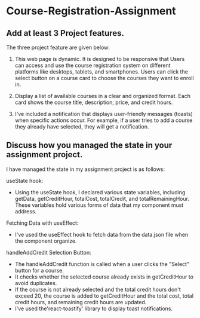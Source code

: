 # Course-Registration-Assignment


## Add at least 3 Project features.
The three project feature are given below:
1. This web page is dynamic. It is designed to be responsive that Users can access and use the course registration system on different platforms like desktops, tablets, and smartphones. Users can click the select button on a course card to choose the courses they want to enroll in. 

2. Display a list of available courses in a clear and organized format. Each card shows the course title, description, price, and credit hours.

3. I've included a notification that displays user-friendly messages (toasts) when specific actions occur. For example, if a user tries to add a course they already have selected, they will get a notification.

## Discuss how you managed the state in your assignment project.
I have managed the state in my assignment project is as follows:

useState hook:
- Using the useState hook, I declared various state variables, including getData, getCreditHour, totalCost, totalCredit, and totalRemainingHour. These variables hold various forms of data that my component must address.

Fetching Data with useEffect:
- I've used the useEffect hook to fetch data from the data.json file when the component organize.

 handleAddCredit Selection Button:
 - The handleAddCredit function is called when a user clicks the "Select" button for a course.
 - It  checks whether the selected course already exists in getCreditHour to avoid duplicates.
 - If the course is not already selected and the total credit hours don't exceed 20, the course is added to getCreditHour and the total cost, total credit hours, and remaining credit hours are updated.
 - I've used the'react-toastify' library to display toast notifications.
